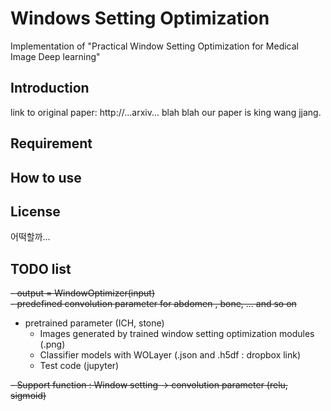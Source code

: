 # Windows Setting Optimization
Implementation of "Practical Window Setting Optimization for Medical Image Deep learning"

## Introduction
link to original paper: http://...arxiv...
blah blah our paper is king wang jjang.

## Requirement
  
## How to use
  
## License
어떡할까...  

## TODO list
~~- output = WindowOptimizer(input)~~  
~~- predefined convolution parameter for abdomen , bone, ... and so on~~  
- pretrained parameter (ICH, stone)
  - Images generated by trained window setting optimization modules (.png)
  - Classifier models with WOLayer (.json and .h5df : dropbox link)
  - Test code (jupyter)
  
~~- Support function : Window setting -> convolution parameter (relu, sigmoid)~~  
